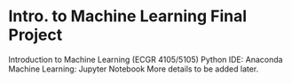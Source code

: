 # Intro. to Machine Learning Final Project
 Introduction to Machine Learning (ECGR 4105/5105)
 Python IDE: Anaconda
 Machine Learning: Jupyter Notebook
 More details to be added later. 